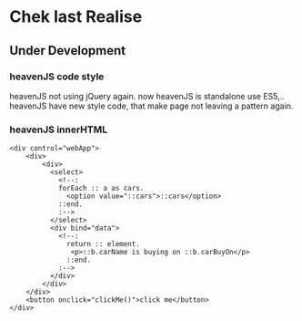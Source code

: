# Chek last Realise

## Under Development

### heavenJS code style
heavenJS not using jQuery again. now heavenJS is standalone use ES5,.. heavenJS have new style code, that make page not leaving a pattern again.

### heavenJS innerHTML

    <div control="webApp">
        <div>
            <div>
              <select>
                <!--:
                forEach :: a as cars.
                  <option value="::cars">::cars</option>
                ::end.
                :-->
              </select>
              <div bind="data">
                <!--:
                  return :: element.
                   <p>::b.carName is buying on ::b.carBuyOn</p>
                  ::end.
                :-->
              </div>
            </div>
        </div>
        <button onclick="clickMe()">click me</button>
    </div>
